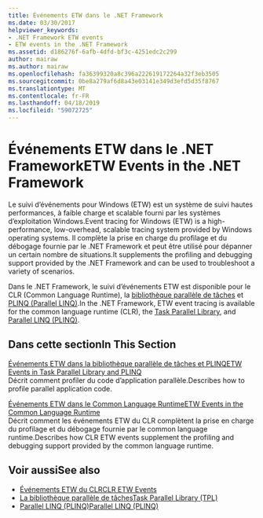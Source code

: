 ```yaml
---
title: Événements ETW dans le .NET Framework
ms.date: 03/30/2017
helpviewer_keywords:
- .NET Framework ETW events
- ETW events in the .NET Framework
ms.assetid: d186276f-6afb-4dfd-bf3c-4251edc2c299
author: mairaw
ms.author: mairaw
ms.openlocfilehash: fa36399320a8c396a222619172264a32f3eb3505
ms.sourcegitcommit: 0be8a279af6d8a43e03141e349d3efd5d35f8767
ms.translationtype: MT
ms.contentlocale: fr-FR
ms.lasthandoff: 04/18/2019
ms.locfileid: "59072725"
---
```

# <a name="etw-events-in-the-net-framework"></a><span data-ttu-id="6600a-102">Événements ETW dans le .NET Framework</span><span class="sxs-lookup"><span data-stu-id="6600a-102">ETW Events in the .NET Framework</span></span>
<span data-ttu-id="6600a-103">Le suivi d’événements pour Windows (ETW) est un système de suivi hautes performances, à faible charge et scalable fourni par les systèmes d’exploitation Windows.</span><span class="sxs-lookup"><span data-stu-id="6600a-103">Event tracing for Windows (ETW) is a high-performance, low-overhead, scalable tracing system provided by Windows operating systems.</span></span> <span data-ttu-id="6600a-104">Il complète la prise en charge du profilage et du débogage fournie par le .NET Framework et peut être utilisé pour dépanner un certain nombre de situations.</span><span class="sxs-lookup"><span data-stu-id="6600a-104">It supplements the profiling and debugging support provided by the .NET Framework and can be used to troubleshoot a variety of scenarios.</span></span>  
  
 <span data-ttu-id="6600a-105">Dans le .NET Framework, le suivi d’événements ETW est disponible pour le CLR (Common Language Runtime), la [bibliothèque parallèle de tâches](../../../docs/standard/parallel-programming/task-parallel-library-tpl.md) et [PLINQ (Parallel LINQ)](../../../docs/standard/parallel-programming/parallel-linq-plinq.md).</span><span class="sxs-lookup"><span data-stu-id="6600a-105">In the .NET Framework, ETW event tracing is available for the common language runtime (CLR), the [Task Parallel Library](../../../docs/standard/parallel-programming/task-parallel-library-tpl.md), and [Parallel LINQ (PLINQ)](../../../docs/standard/parallel-programming/parallel-linq-plinq.md).</span></span>  
  
## <a name="in-this-section"></a><span data-ttu-id="6600a-106">Dans cette section</span><span class="sxs-lookup"><span data-stu-id="6600a-106">In This Section</span></span>  
 [<span data-ttu-id="6600a-107">Événements ETW dans la bibliothèque parallèle de tâches et PLINQ</span><span class="sxs-lookup"><span data-stu-id="6600a-107">ETW Events in Task Parallel Library and PLINQ</span></span>](../../../docs/framework/performance/etw-events-in-task-parallel-library-and-plinq.md)  
 <span data-ttu-id="6600a-108">Décrit comment profiler du code d’application parallèle.</span><span class="sxs-lookup"><span data-stu-id="6600a-108">Describes how to profile parallel application code.</span></span>  
  
 [<span data-ttu-id="6600a-109">Événements ETW dans le Common Language Runtime</span><span class="sxs-lookup"><span data-stu-id="6600a-109">ETW Events in the Common Language Runtime</span></span>](../../../docs/framework/performance/etw-events-in-the-common-language-runtime.md)  
 <span data-ttu-id="6600a-110">Décrit comment les événements ETW du CLR complètent la prise en charge du profilage et du débogage fournie par le common language runtime.</span><span class="sxs-lookup"><span data-stu-id="6600a-110">Describes how CLR ETW events supplement the profiling and debugging support provided by the common language runtime.</span></span>  
  
## <a name="see-also"></a><span data-ttu-id="6600a-111">Voir aussi</span><span class="sxs-lookup"><span data-stu-id="6600a-111">See also</span></span>

- [<span data-ttu-id="6600a-112">Événements ETW du CLR</span><span class="sxs-lookup"><span data-stu-id="6600a-112">CLR ETW Events</span></span>](../../../docs/framework/performance/clr-etw-events.md)
- [<span data-ttu-id="6600a-113">La bibliothèque parallèle de tâches</span><span class="sxs-lookup"><span data-stu-id="6600a-113">Task Parallel Library (TPL)</span></span>](../../../docs/standard/parallel-programming/task-parallel-library-tpl.md)
- [<span data-ttu-id="6600a-114">Parallel LINQ (PLINQ)</span><span class="sxs-lookup"><span data-stu-id="6600a-114">Parallel LINQ (PLINQ)</span></span>](../../../docs/standard/parallel-programming/parallel-linq-plinq.md)

